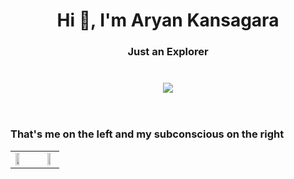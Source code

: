 <h1 align="center">Hi 👋, I'm Aryan Kansagara</h1>
<h3 align="center">Just an Explorer<br><br><br><img src="https://thumbs.gfycat.com/CompassionateVioletIndochinesetiger-size_restricted.gif"></h3>

<br>

<h3>That's me on the left and my subconscious on the right</h3>
<table><tbody>
<tr>
<td><img align="left" style="width: 50%;" src="https://cdn.dribbble.com/users/1059583/screenshots/4171367/coding-freak.gif"></td>
<td><img align="right" style="width: 50%" src="https://th.bing.com/th/id/R.d7603ebc167109d54c30e2f94b192c8a?rik=0qT85N9lUCrfKA&riu=http%3a%2f%2fmedia2.giphy.com%2fmedia%2fCOO13FZ1ktabS%2fgiphy.gif&ehk=ng3mbEyug8PYCeqkO3RtpCio0XTbVQobfU11nHNYbf4%3d&risl=&pid=ImgRaw&r=0"></td>
</tr>
</tbody>
</table>
